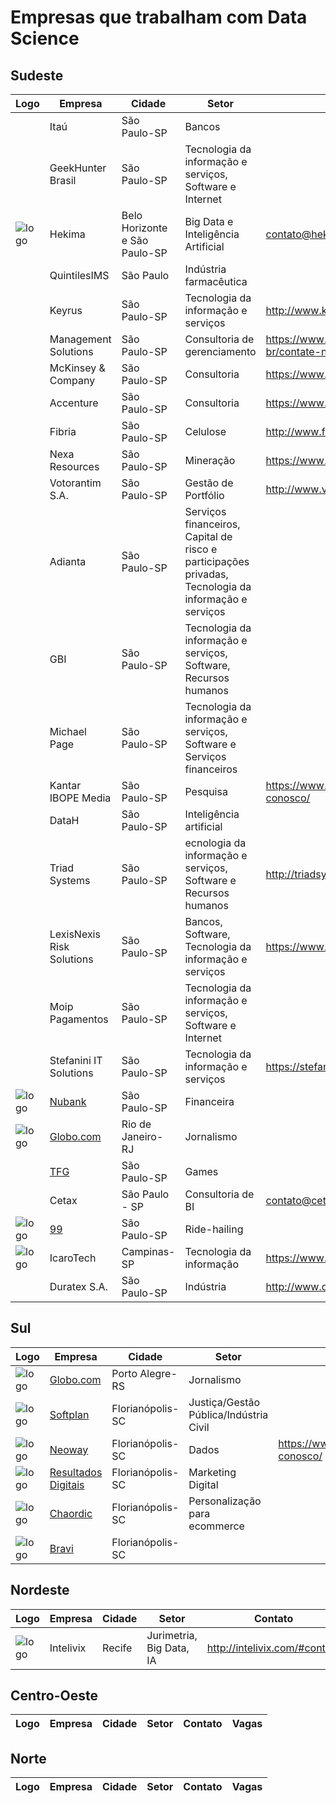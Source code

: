 # Empresas que trabalham com Data Science 

## Sudeste
| Logo  | Empresa  | Cidade  |  Setor | Contato | Vagas |
|---|---|---|---|---|---|
|   | Itaú | São Paulo-SP | Bancos |   |  https://eb.vagas.com.br/itauunibanco  |
|   | GeekHunter Brasil | São Paulo-SP | Tecnologia da informação e serviços, Software e Internet |   | https://www.geekhunter.com.br/lista-empresas |
| ![logo](http://hekima.com/wp-content/uploads/2015/03/Hekima-Logo_Principal_Preto.png) | Hekima | Belo Horizonte e São Paulo-SP | Big Data e Inteligência Artificial | contato@hekima.com  | https://hekima.recruiterbox.com/ |
|   | QuintilesIMS | São Paulo | Indústria farmacêutica |   |   |
|   | Keyrus | São Paulo-SP | Tecnologia da informação e serviços |  http://www.keyrus.com.br/pt/contate-nos/  | http://www.keyrus.com.br/pt/ofertas-de-empregos-e-estagios/ |
|   | Management Solutions | São Paulo-SP | Consultoria de gerenciamento | https://www.managementsolutions.com/pt-br/contate-nos |   |
|   | McKinsey & Company | São Paulo-SP | Consultoria | https://www.mckinsey.com/br/contact-us |   |
|   | Accenture | São Paulo-SP | Consultoria | https://www.accenture.com/br-pt/contact-us | https://www.accenture.com/br-pt/careers/jobsearch |
|   | Fibria | São Paulo-SP | Celulose | http://www.fibria.com.br/  | https://site.vagas.com.br/VagasDe1Empr.asp?t=1650  |
|   | Nexa Resources | São Paulo-SP | Mineração | https://www.nexaresources.com/  | https://www.nexaresources.com/jobs  |
|   | Votorantim S.A. | São Paulo-SP | Gestão de Portfólio | http://www.votorantim.com.br/  | https://eb.vagas.com.br/votorantim?d=42370 |
|   | Adianta | São Paulo-SP | Serviços financeiros, Capital de risco e participações privadas, Tecnologia da informação e serviços |   |   |
|   | GBI | São Paulo-SP | Tecnologia da informação e serviços, Software, Recursos humanos |   |   |
|   | Michael Page | São Paulo-SP | Tecnologia da informação e serviços, Software e Serviços financeiros |   | https://www.michaelpage.com.br/job-search |
|   | Kantar IBOPE Media | São Paulo-SP | Pesquisa | https://www.kantaribopemedia.com/fale-conosco/ | https://site.vagas.com.br/VagasDe1Empr.asp?t=024 |
|   | DataH | São Paulo-SP | Inteligência artificial |   |   |
|   | Triad Systems | São Paulo-SP | ecnologia da informação e serviços, Software e Recursos humanos | http://triadsystems.com.br/contato/ |   |
|   | LexisNexis Risk Solutions | São Paulo-SP | Bancos, Software, Tecnologia da informação e serviços | https://www.lexisnexis.com.br/fale_conosco.html |   |
|   | Moip Pagamentos | São Paulo-SP | Tecnologia da informação e serviços, Software e Internet |   | https://moip.workable.com/ |
|   | Stefanini IT Solutions | São Paulo-SP | Tecnologia da informação e serviços | https://stefanini.com/pt-br/fale-conosco | https://jobs.kenoby.com/stefanini |
|  ![logo](http://i.imgur.com/Zzz9TXf.png) | [Nubank](https://www.nubank.com.br/) | São Paulo-SP   | Financeira  |   |  https://nubank.workable.com/ |
|  ![logo](http://s.glbimg.com/en/ho/static/globo_com_2016/img/home_200x200.png) | [Globo.com](www.globo.com) | Rio de Janeiro-RJ  | Jornalismo  |   | https://talentos.globo.com/#/oportunidades |
|   | [TFG](https://www.tfgco.com/) | São Paulo-SP   | Games  |   | https://jobs.lever.co/tfgco |
|   | Cetax | São Paulo - SP | Consultoria de BI | contato@cetax.com.br | https://cetaxconsultoria.compleo.com.br/ |
|  ![logo](https://i.imgur.com/JJF0M1u.png) | [99](https://www.99taxis.com/) | São Paulo-SP   | Ride-hailing  |   |  https://jobs.kenoby.com/99 |
|  ![logo](https://pbs.twimg.com/profile_images/745010054835798016/Z1hvZQpp.jpg)| IcaroTech | Campinas-SP | Tecnologia da informação | https://www.icarotech.com/ | https://www.icarotech.com/trabalhe-conosco/ |
|   | Duratex S.A. | São Paulo-SP | Indústria | http://www.duratex.com.br/  |   |

## Sul 
| Logo  | Empresa  | Cidade  |  Setor | Contato | Vagas |
|---|---|---|---|---|---|
| ![logo](http://s.glbimg.com/en/ho/static/globo_com_2016/img/home_200x200.png) | [Globo.com](http://www.globo.com/) | Porto Alegre-RS   | Jornalismo  |   | https://talentos.globo.com/#/oportunidades |
| ![logo](https://images.duckduckgo.com/iu/?u=http%3A%2F%2Finaitec.com.br%2Fwp-content%2Fuploads%2F2015%2F02%2Flogo-softplan.png&f=1) | [Softplan](https://www.softplan.com.br/) | Florianópolis-SC  | Justiça/Gestão Pública/Indústria Civil  |   | https://www.softplan.com.br/carreira/  |
| ![logo](http://www.dzigual.com.br/wp-content/uploads/2015/12/neo_way_01_t.jpg) | [Neoway](http://www.neoway.net/)  | Florianópolis-SC  | Dados  |  https://www.neoway.com.br/fale-conosco/ |  https://jobs.kenoby.com/neoway/ |
| ![logo](https://images.duckduckgo.com/iu/?u=http%3A%2F%2Fresultadosdigitais.com.br%2Fwp-content%2Fuploads%2F2014%2F07%2FLogoResultadosDigitais_V2.png&f=1)  | [Resultados Digitais](https://resultadosdigitais.com.br/)  | Florianópolis-SC  | Marketing Digital  |   | [jobs.lever.co/resultadosdigitais](https://jobs.lever.co/resultadosdigitais/?lever-source=github_datascience) |
| ![logo](https://d1zx4fn8ox8446.cloudfront.net/filemanager.rboxfile/812ff4bc67b84c56aad8ad92006f3edd/LogoLNC_RecruiterBox.png)  | [Chaordic](http://chaordic.com.br/)  | Florianópolis-SC  | Personalização para ecommerce  |   | http://chaordic.com.br/vagas |
| ![logo](https://scontent.fbnu1-1.fna.fbcdn.net/v/t1.0-1/p160x160/18519475_318128981950029_1032375590677144786_n.jpg?oh=1301ce39566a49a0cc2db10a19f40537&oe=59EF225E)  | [Bravi](http://www.bravi.com.br/)  | Florianópolis-SC  |   |   | http://www.bravi.com.br/#jobs |

## Nordeste
| Logo  | Empresa  |  Cidade  |  Setor | Contato | Vagas |
|---|---|---|---|---|---|
| ![logo](https://avatars3.githubusercontent.com/u/13109725?v=4&s=75)  | Intelivix | Recife | Jurimetria, Big Data, IA | http://intelivix.com/#contato | | 

## Centro-Oeste
| Logo  | Empresa  |  Cidade  |  Setor | Contato | Vagas |
|---|---|---|---|---|---|


## Norte
| Logo  | Empresa  |  Cidade  |  Setor | Contato | Vagas |
|---|---|---|---|---|---|
